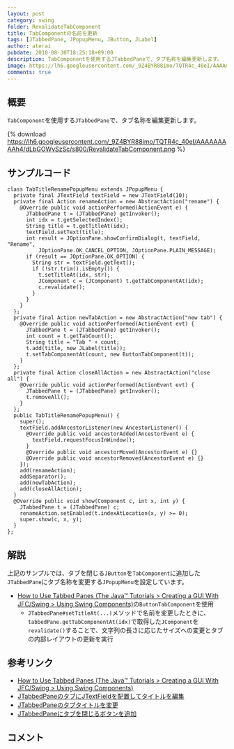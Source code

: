 ```yaml
---
layout: post
category: swing
folder: RevalidateTabComponent
title: TabComponentの名前を更新
tags: [JTabbedPane, JPopupMenu, JButton, JLabel]
author: aterai
pubdate: 2010-08-30T18:25:18+09:00
description: TabComponentを使用するJTabbedPaneで、タブ名称を編集更新します。
image: https://lh6.googleusercontent.com/_9Z4BYR88imo/TQTR4c_40eI/AAAAAAAAAh4/dLbGOWvSzSc/s800/RevalidateTabComponent.png
comments: true
---
```

## 概要
`TabComponent`を使用する`JTabbedPane`で、タブ名称を編集更新します。

{% download https://lh6.googleusercontent.com/_9Z4BYR88imo/TQTR4c_40eI/AAAAAAAAAh4/dLbGOWvSzSc/s800/RevalidateTabComponent.png %}

## サンプルコード
<pre class="prettyprint"><code>class TabTitleRenamePopupMenu extends JPopupMenu {
  private final JTextField textField = new JTextField(10);
  private final Action renameAction = new AbstractAction("rename") {
    @Override public void actionPerformed(ActionEvent e) {
      JTabbedPane t = (JTabbedPane) getInvoker();
      int idx = t.getSelectedIndex();
      String title = t.getTitleAt(idx);
      textField.setText(title);
      int result = JOptionPane.showConfirmDialog(t, textField, "Rename",
          JOptionPane.OK_CANCEL_OPTION, JOptionPane.PLAIN_MESSAGE);
      if (result == JOptionPane.OK_OPTION) {
        String str = textField.getText();
        if (!str.trim().isEmpty()) {
          t.setTitleAt(idx, str);
          JComponent c = (JComponent) t.getTabComponentAt(idx);
          c.revalidate();
        }
      }
    }
  };
  private final Action newTabAction = new AbstractAction("new tab") {
    @Override public void actionPerformed(ActionEvent evt) {
      JTabbedPane t = (JTabbedPane) getInvoker();
      int count = t.getTabCount();
      String title = "Tab " + count;
      t.add(title, new JLabel(title));
      t.setTabComponentAt(count, new ButtonTabComponent(t));
    }
  };
  private final Action closeAllAction = new AbstractAction("close all") {
    @Override public void actionPerformed(ActionEvent evt) {
      JTabbedPane t = (JTabbedPane) getInvoker();
      t.removeAll();
    }
  };
  public TabTitleRenamePopupMenu() {
    super();
    textField.addAncestorListener(new AncestorListener() {
      @Override public void ancestorAdded(AncestorEvent e) {
        textField.requestFocusInWindow();
      }
      @Override public void ancestorMoved(AncestorEvent e) {}
      @Override public void ancestorRemoved(AncestorEvent e) {}
    });
    add(renameAction);
    addSeparator();
    add(newTabAction);
    add(closeAllAction);
  }
  @Override public void show(Component c, int x, int y) {
    JTabbedPane t = (JTabbedPane) c;
    renameAction.setEnabled(t.indexAtLocation(x, y) &gt;= 0);
    super.show(c, x, y);
  }
};
</code></pre>

## 解説
上記のサンプルでは、タブを閉じる`JButton`を`TabComponent`に追加した`JTabbedPane`にタブ名称を変更する`JPopupMenu`を設定しています。

- [How to Use Tabbed Panes (The Java™ Tutorials > Creating a GUI With JFC/Swing > Using Swing Components)](https://docs.oracle.com/javase/tutorial/uiswing/components/tabbedpane.html)の`ButtonTabComponent`を使用
    - `JTabbedPane#setTitleAt(...)`メソッドで名前を変更したときに、`tabbedPane.getTabComponentAt(idx)`で取得した`JComponent`を`revalidate()`することで、文字列の長さに応じたサイズへの変更とタブの内部レイアウトの更新を実行

<!-- dummy comment line for breaking list -->

## 参考リンク
- [How to Use Tabbed Panes (The Java™ Tutorials > Creating a GUI With JFC/Swing > Using Swing Components)](https://docs.oracle.com/javase/tutorial/uiswing/components/tabbedpane.html)
- [JTabbedPaneのタブにJTextFieldを配置してタイトルを編集](https://ateraimemo.com/Swing/TabTitleEditor.html)
- [JTabbedPaneのタブタイトルを変更](https://ateraimemo.com/Swing/EditTabTitle.html)
- [JTabbedPaneにタブを閉じるボタンを追加](https://ateraimemo.com/Swing/TabWithCloseButton.html)

<!-- dummy comment line for breaking list -->

## コメント
